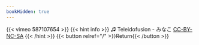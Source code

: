 ```yaml
---
bookHidden: true
---
```


{{< vimeo 587107654 >}}
{{< hint info >}}
♫ Teleidofusion - みなこ [CC-BY-NC-SA](https://freemusicarchive.org/music/Teleidofusion/Around_Past/05_Minako)
{{< /hint >}}
{{< button relref="/" >}}Return{{< /button >}}
